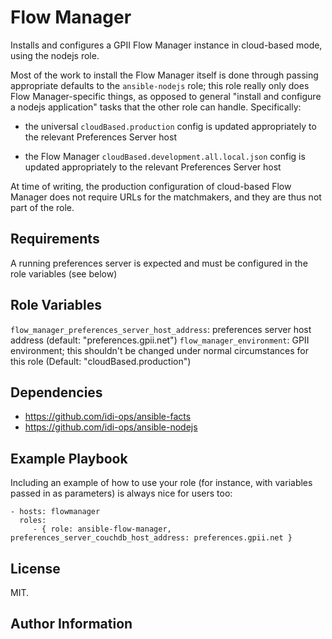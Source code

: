 Flow Manager
============

Installs and configures a GPII Flow Manager instance in cloud-based mode, using the nodejs role.

Most of the work to install the Flow Manager itself is done through passing appropriate defaults to the `ansible-nodejs` role; this role really only does Flow Manager-specific things, as opposed to general "install and configure a nodejs application" tasks that the other role can handle. Specifically:

- the universal `cloudBased.production` config is updated appropriately to the relevant Preferences Server host

- the Flow Manager `cloudBased.development.all.local.json` config is updated appropriately to the relevant Preferences Server host

At time of writing, the production configuration of cloud-based Flow Manager does not require URLs for the matchmakers, and they are thus not part of the role.

Requirements
------------

A running preferences server is expected and must be configured in the role variables (see below)

Role Variables
--------------

`flow_manager_preferences_server_host_address`: preferences server host address (default: "preferences.gpii.net")
`flow_manager_environment`: GPII environment; this shouldn't be changed under normal circumstances for this role (Default: "cloudBased.production")

Dependencies
------------

- https://github.com/idi-ops/ansible-facts
- https://github.com/idi-ops/ansible-nodejs

Example Playbook
----------------

Including an example of how to use your role (for instance, with variables passed in as parameters) is always nice for users too:

    - hosts: flowmanager
      roles:
         - { role: ansible-flow-manager, preferences_server_couchdb_host_address: preferences.gpii.net }

License
-------

MIT.

Author Information
------------------
